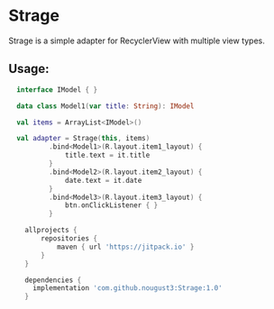 # Strage

Strage is a simple adapter for RecyclerView with multiple view types.

## Usage:
```kotlin
  interface IModel { }

  data class Model1(var title: String): IModel

  val items = ArrayList<IModel>()

  val adapter = Strage(this, items)
          .bind<Model1>(R.layout.item1_layout) {
              title.text = it.title
          }
          .bind<Model2>(R.layout.item2_layout) {
              date.text = it.date
          }
          .bind<Model3>(R.layout.item3_layout) {
              btn.onClickListener { }
          }
```

```groovy
	allprojects {
		repositories {
			maven { url 'https://jitpack.io' }
		}
	}

	dependencies {
	  implementation 'com.github.nougust3:Strage:1.0'
	}
```
